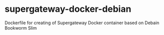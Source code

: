 # supergateway-docker-debian
Dockerfile for creating of Supergateway Docker container based on Debain Bookworm Slim
